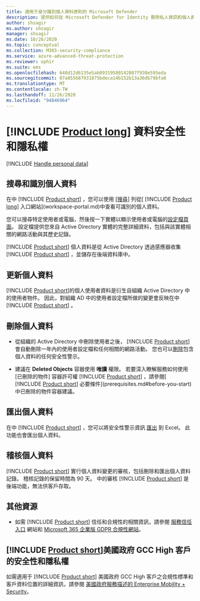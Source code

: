 ```yaml
---
title: 適用于身分識別個人資料原則的 Microsoft Defender
description: 提供如何從 Microsoft Defender for Identity 刪除私人資訊和個人資料的相關資訊連結。
author: shsagir
ms.author: shsagir
manager: shsagir
ms.date: 10/26/2020
ms.topic: conceptual
ms.collection: M365-security-compliance
ms.service: azure-advanced-threat-protection
ms.reviewer: ophir
ms.suite: ems
ms.openlocfilehash: 648d12d6135e5ab09319580142807f930e595eda
ms.sourcegitcommit: 07a855b87931875bdeca14b152b13a36db79bfa8
ms.translationtype: MT
ms.contentlocale: zh-TW
ms.lasthandoff: 11/26/2020
ms.locfileid: "94846964"
---
```

# <a name="product-long-data-security-and-privacy"></a>[!INCLUDE [Product long](includes/product-long.md)] 資料安全性和隱私權

[!INCLUDE [Handle personal data](../includes/gdpr-intro-sentence.md)]

## <a name="search-for-and-identify-personal-data"></a>搜尋和識別個人資料

在中 [!INCLUDE [Product short](includes/product-short.md)] ，您可以使用 [[搜尋](workspace-portal.md#search-bar)] 列從[ [!INCLUDE [Product long](includes/product-long.md)] 入口網站](workspace-portal.md)中查看可識別的個人資料。

您可以搜尋特定使用者或電腦，然後按一下實體以顯示使用者或電腦的[設定檔頁面](entity-profiles.md)。 設定檔提供您來自 Active Directory 實體的完整詳細資料，包括與該實體相關的網路活動與其歷史記錄。

[!INCLUDE [Product short](includes/product-short.md)] 個人資料是從 Active Directory 透過感應器收集 [!INCLUDE [Product short](includes/product-short.md)] ，並儲存在後端資料庫中。

## <a name="update-personal-data"></a>更新個人資料

[!INCLUDE [Product short](includes/product-short.md)]的個人使用者資料是衍生自組織 Active Directory 中的使用者物件。 因此，對組織 AD 中的使用者設定檔所做的變更會反映在中 [!INCLUDE [Product short](includes/product-short.md)] 。

## <a name="delete-personal-data"></a>刪除個人資料

- 從組織的 Active Directory 中刪除使用者之後， [!INCLUDE [Product short](includes/product-short.md)] 會自動刪除一年內的使用者設定檔和任何相關的網路活動。 您也可以[刪除](working-with-suspicious-activities.md#review-suspicious-activities-on-the-attack-time-line)包含個人資料的任何安全性警示。

- 建議在 **Deleted Objects** 容器使用 **唯讀** 權限。 若要深入瞭解服務如何使用 [已刪除的物件] 容器許可權 [!INCLUDE [Product short](includes/product-short.md)] ，請參閱[ [!INCLUDE [Product short](includes/product-short.md)] 必要條件](prerequisites.md#before-you-start)中已刪除的物件容器建議。

## <a name="export-personal-data"></a>匯出個人資料

在中 [!INCLUDE [Product short](includes/product-short.md)] ，您可以將安全性警示資訊 [匯出](working-with-suspicious-activities.md#review-suspicious-activities-on-the-attack-time-line) 到 Excel。 此功能也會匯出個人資料。

## <a name="audit-personal-data"></a>稽核個人資料

[!INCLUDE [Product short](includes/product-short.md)] 實行個人資料變更的審核，包括刪除和匯出個人資料記錄。 稽核記錄的保留時間為 90 天。 中的審核 [!INCLUDE [Product short](includes/product-short.md)] 是後端功能，無法供客戶存取。

## <a name="additional-resources"></a>其他資源

- 如需 [!INCLUDE [Product short](includes/product-short.md)] 信任和合規性的相關資訊，請參閱 [服務信任入口](https://servicetrust.microsoft.com/ViewPage/GDPRGetStarted) 網站和 [Microsoft 365 企業版 GDPR 合規性網站](/microsoft-365/compliance/gdpr?view=o365-worldwide&preserve-view=true)。

## <a name="security-and-privacy-for-product-short-us-government-gcc-high-customers"></a>[!INCLUDE [Product short](includes/product-short.md)]美國政府 GCC High 客戶的安全性和隱私權

如需適用于 [!INCLUDE [Product short](includes/product-short.md)] 美國政府 GCC High 客戶之合規性標準和客戶資料位置的詳細資訊，請參閱 [美國政府服務描述的 Enterprise Mobility + Security](/enterprise-mobility-security/solutions/ems-govt-service-description)。
